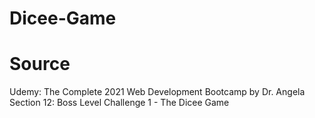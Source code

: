 # Dicee-Game

# Source
Udemy: The Complete 2021 Web Development Bootcamp by Dr. Angela
<br>
Section 12: Boss Level Challenge 1 - The Dicee Game
